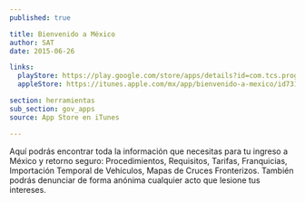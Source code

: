 ```yaml
---
published: true

title: Bienvenido a México
author: SAT
date: 2015-06-26

links:
  playStore: https://play.google.com/store/apps/details?id=com.tcs.programapaisano
  appleStore: https://itunes.apple.com/mx/app/bienvenido-a-mexico/id731221545?mt=8

section: herramientas
sub_section: gov_apps
source: App Store en iTunes

---
```

Aquí podrás encontrar toda la información que necesitas para tu ingreso a México y retorno seguro: Procedimientos, Requisitos, Tarifas, Franquicias, Importación Temporal de Vehículos, Mapas de Cruces Fronterizos. También podrás denunciar de forma anónima cualquier acto que lesione tus intereses.
